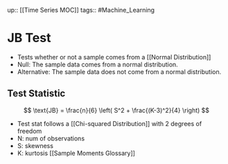 up:: [[Time Series MOC]]
tags:: #Machine_Learning 
# JB Test
- Tests whether or not a sample comes from a [[Normal Distribution]]
- Null: The sample data comes from a normal distribution.
- Alternative: The sample data does not come from a normal distribution.

## Test Statistic
$$ \text{JB} = \frac{n}{6} \left( S^2 + \frac{(K-3)^2}{4} \right) $$
- Test stat follows a [[Chi-squared Distribution]] with 2 degrees of freedom
- N: num of observations
- S: skewness
- K: kurtosis [[Sample Moments Glossary]]